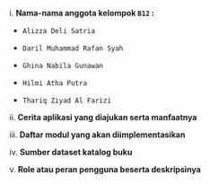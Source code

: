 i. **Nama-nama anggota kelompok `B12` :**

- `Alizza Deli Satria`

- `Daril Muhammad Rafan Syah`

- `Ghina Nabila Gunawan`

- `Hilmi Atha Putra`

- `Thariq Ziyad Al Farizi`

ii. **Cerita aplikasi yang diajukan serta manfaatnya**

iii. **Daftar modul yang akan diimplementasikan**

iv. **Sumber dataset katalog buku**

v. **Role atau peran pengguna beserta deskripsinya**
